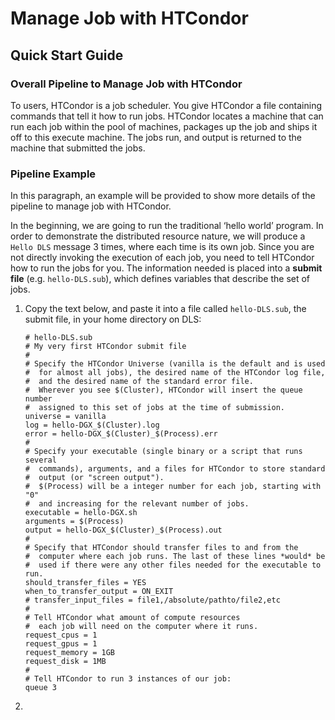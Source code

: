 # Manage Job with HTCondor

## Quick Start Guide

### Overall Pipeline to Manage Job with HTCondor

To users, HTCondor is a job scheduler. You give HTCondor a file containing commands that tell it how to run jobs. HTCondor locates a machine that can run each job within the pool of machines, packages up the job and ships it off to this execute machine. The jobs run, and output is returned to the machine that submitted the jobs.

### Pipeline Example

In this paragraph, an example will be provided to show more details of the pipeline to manage job with HTCondor.

In the beginning, we are going to run the traditional ‘hello world’ program. In order to demonstrate the distributed resource nature, we will produce a `Hello DLS` message 3 times, where each time is its own job. Since you are not directly invoking the execution of each job, you need to tell HTCondor how to run the jobs for you. The information needed is placed into a **submit file** \(e.g. `hello-DLS.sub`\), which defines variables that describe the set of jobs.

1. Copy the text below, and paste it into a file called `hello-DLS.sub`, the submit file, in your home directory on DLS:

   ```text
   # hello-DLS.sub
   # My very first HTCondor submit file
   #
   # Specify the HTCondor Universe (vanilla is the default and is used
   #  for almost all jobs), the desired name of the HTCondor log file,
   #  and the desired name of the standard error file.
   #  Wherever you see $(Cluster), HTCondor will insert the queue number
   #  assigned to this set of jobs at the time of submission.
   universe = vanilla
   log = hello-DGX_$(Cluster).log
   error = hello-DGX_$(Cluster)_$(Process).err
   #
   # Specify your executable (single binary or a script that runs several
   #  commands), arguments, and a files for HTCondor to store standard
   #  output (or "screen output").
   #  $(Process) will be a integer number for each job, starting with "0"
   #  and increasing for the relevant number of jobs.
   executable = hello-DGX.sh
   arguments = $(Process)
   output = hello-DGX_$(Cluster)_$(Process).out
   #
   # Specify that HTCondor should transfer files to and from the
   #  computer where each job runs. The last of these lines *would* be
   #  used if there were any other files needed for the executable to run.
   should_transfer_files = YES
   when_to_transfer_output = ON_EXIT
   # transfer_input_files = file1,/absolute/pathto/file2,etc
   #
   # Tell HTCondor what amount of compute resources
   #  each job will need on the computer where it runs.
   request_cpus = 1
   request_gpus = 1
   request_memory = 1GB
   request_disk = 1MB
   #
   # Tell HTCondor to run 3 instances of our job:
   queue 3
   ```

2. 
